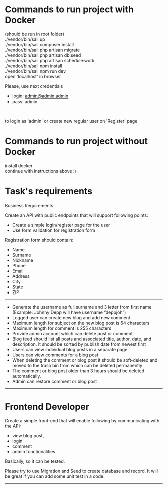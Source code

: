 # Commands to run project with Docker

(should be run in root folder)
<br>
./vendor/bin/sail up
<br>
./vendor/bin/sail composer install
<br>
./vendor/bin/sail php artisan migrate
<br>
./vendor/bin/sail php artisan db:seed
<br>
./vendor/bin/sail php artisan schedule:work
<br>
./vendor/bin/sail npm install
<br>
./vendor/bin/sail npm run dev
<br>
open 'localhost' in browser
<br>

Please, use next credentials

- login: admin@admin.admin
- pass: admin
<br>

to login as 'admin' or create new regular user on 'Register' page


# Commands to run project without Docker

install docker
<br>
continue with instructions above :)

# Task's requirements

Business Requirements

Create an API with public endpoints that will support following points:
- Create a simple login/register page for the user
- Use form validation for registration form

Registration form should contain:
- Name
- Surname
- Nickname
- Phone
- Email
- Address
- City
- State
- ZIP

<hr>

- Generate the username as full surname and 3 letter from first name (Example: Johnny Depp will have username “deppjoh”)
- Logged user can create new blog and add new comment
- Maximum length for subject on the new blog post is 64 characters
- Maximum length for comment is 255 characters
- Provide admin account which can delete post or comment.
- Blog feed should list all posts and associated title, author, date, and description. It should be sorted by publish date from newest first
- Users can view individual blog posts in a separate page
- Users can view comments for a blog post
- When deleting the comment or blog post it should be soft-deleted and moved to the trash bin from which can be deleted permanently
- The comment or blog post older than 3 hours should be deleted automatically.
- Admin can restore comment or blog post

<hr>

# Frontend Developer

Create a simple front-end that will enable following by communicating with the API:
- view blog post,
- login
- comment
- admin functionalities 

Basically, so it can be tested.

Please try to use Migration and Seed to create database and record. It will be great if you can add some unit test in a code.

<hr>
